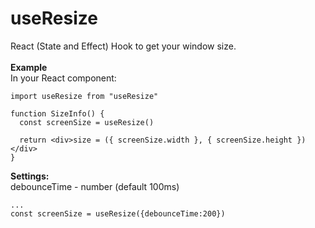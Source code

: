<h1>useResize</h1>
React (State and Effect) Hook to get your window size.
<br/>
<br/>
<b>Example</b>
<br/>
In your React component:
<br/>

```
import useResize from "useResize"

function SizeInfo() {
  const screenSize = useResize()

  return <div>size = ({ screenSize.width }, { screenSize.height })</div>
}
```

<b>Settings:</b>
<br/>
debounceTime - number (default 100ms)

```
...
const screenSize = useResize({debounceTime:200})
```
